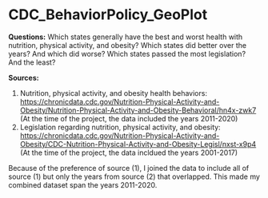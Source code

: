 # CDC_BehaviorPolicy_GeoPlot
**Questions:**
Which states generally have the best and worst health with nutrition, physical activity, and obesity?
Which states did better over the years? And which did worse?
Which states passed the most legislation? And the least?

**Sources:**
1. Nutrition, physical activity, and obesity health behaviors: 
    https://chronicdata.cdc.gov/Nutrition-Physical-Activity-and-Obesity/Nutrition-Physical-Activity-and-Obesity-Behavioral/hn4x-zwk7
    (At the time of the project, the data included the years 2011-2020)
2. Legislation regarding nutrition, physical activity, and obesity:
    https://chronicdata.cdc.gov/Nutrition-Physical-Activity-and-Obesity/CDC-Nutrition-Physical-Activity-and-Obesity-Legisl/nxst-x9p4
    (At the time of the project, the data incldued the years 2001-2017)
    
Because of the preference of source (1), I joined the data to include all of source (1) but only the years from source (2) that overlapped.
This made my combined dataset span the years 2011-2020.
